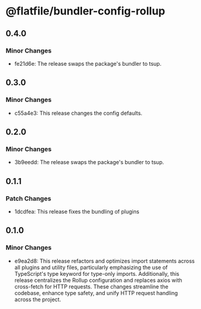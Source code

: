 # @flatfile/bundler-config-rollup

## 0.4.0

### Minor Changes

- fe21d6e: The release swaps the package's bundler to tsup.

## 0.3.0

### Minor Changes

- c55a4e3: This release changes the config defaults.

## 0.2.0

### Minor Changes

- 3b9eedd: The release swaps the package's bundler to tsup.

## 0.1.1

### Patch Changes

- 1dcdfea: This release fixes the bundling of plugins

## 0.1.0

### Minor Changes

- e9ea2d8: This release refactors and optimizes import statements across all plugins and utility files, particularly emphasizing the use of TypeScript's type keyword for type-only imports. Additionally, this release centralizes the Rollup configuration and replaces axios with cross-fetch for HTTP requests. These changes streamline the codebase, enhance type safety, and unify HTTP request handling across the project.

